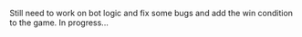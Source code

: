 Still need to work on bot logic and fix some bugs and add the win condition to the game.
In progress...
